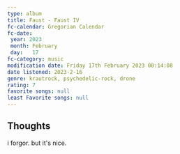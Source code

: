 ```yaml
---
type: album 
title: Faust - Faust IV 
fc-calendar: Gregorian Calendar
fc-date: 
 year: 2023
 month: February
 day:   17
fc-category: music
modification date: Friday 17th February 2023 00:14:08
date listened: 2023-2-16 
genre: krautrock, psychedelic-rock, drone
rating: 7
favorite songs: null
least Favorite songs: null
---
```

## Thoughts

i forgor. but it's nice. 
